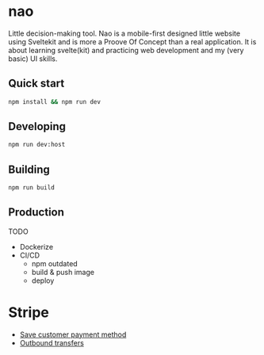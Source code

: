 # nao
Little decision-making tool.
Nao is a mobile-first designed little website using Sveltekit and is more a Proove Of Concept than a real application.
It is about learning svelte(kit) and practicing web development and my (very basic) UI skills.

## Quick start
```bash
npm install && npm run dev
```

## Developing

```bash
npm run dev:host
```

## Building

```bash
npm run build
```

## Production

TODO
* Dockerize
* CI/CD
    * npm outdated
    * build & push image
    * deploy

# Stripe

* [Save customer payment method](https://docs.stripe.com/payments/save-and-reuse?platform=web&ui=embedded-form)
* [Outbound transfers](https://docs.stripe.com/api/treasury/outbound_transfers)
